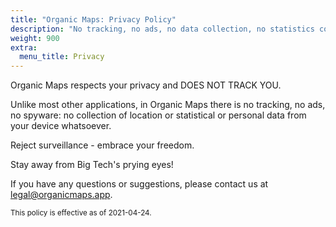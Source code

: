 ```yaml
---
title: "Organic Maps: Privacy Policy"
description: "No tracking, no ads, no data collection, no statistics collection, no spyware"
weight: 900
extra:
  menu_title: Privacy
---
```


Organic Maps respects your privacy and DOES NOT TRACK YOU.

Unlike most other applications, in Organic Maps there is no tracking, no ads, no spyware: no collection of location or statistical or personal data from your device whatsoever.

Reject surveillance - embrace your freedom.

Stay away from Big Tech's prying eyes!

If you have any questions or suggestions, please contact us at [legal@organicmaps.app](mailto:legal@organicmaps.app).

<sub>This policy is effective as of 2021-04-24.</sub>
